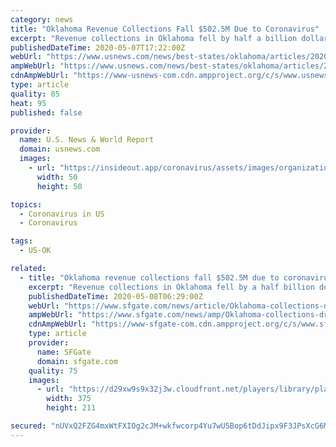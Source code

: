 ```yaml
---
category: news
title: "Oklahoma Revenue Collections Fall $502.5M Due to Coronavirus"
excerpt: "Revenue collections in Oklahoma fell by half a billion dollars in April from a year ago as an economic slowdown caused by the coronavirus pandemic swept the state."
publishedDateTime: 2020-05-07T17:22:00Z
webUrl: "https://www.usnews.com/news/best-states/oklahoma/articles/2020-05-07/oklahoma-revenue-collections-fall-5025m-due-to-coronavirus"
ampWebUrl: "https://www.usnews.com/news/best-states/oklahoma/articles/2020-05-07/oklahoma-revenue-collections-fall-5025m-due-to-coronavirus?context=amp"
cdnAmpWebUrl: "https://www-usnews-com.cdn.ampproject.org/c/s/www.usnews.com/news/best-states/oklahoma/articles/2020-05-07/oklahoma-revenue-collections-fall-5025m-due-to-coronavirus?context=amp"
type: article
quality: 85
heat: 95
published: false

provider:
  name: U.S. News & World Report
  domain: usnews.com
  images:
    - url: "https://insideout.app/coronavirus/assets/images/organizations/usnews.com-50x50.jpg"
      width: 50
      height: 50

topics:
  - Coronavirus in US
  - Coronavirus

tags:
  - US-OK

related:
  - title: "Oklahoma revenue collections fall $502.5M due to coronavirus"
    excerpt: "Revenue collections in Oklahoma fell by a half billion dollars in April as an economic slowdown due to the coronavirus pandemic swept the state, Treasurer Randy McDaniel said Thursday. Gross receipts fell $502."
    publishedDateTime: 2020-05-08T06:29:00Z
    webUrl: "https://www.sfgate.com/news/article/Oklahoma-collections-drop-502-5-million-due-to-15253792.php"
    ampWebUrl: "https://www.sfgate.com/news/amp/Oklahoma-collections-drop-502-5-million-due-to-15253792.php"
    cdnAmpWebUrl: "https://www-sfgate-com.cdn.ampproject.org/c/s/www.sfgate.com/news/amp/Oklahoma-collections-drop-502-5-million-due-to-15253792.php"
    type: article
    provider:
      name: SFGate
      domain: sfgate.com
    quality: 75
    images:
      - url: "https://d29xw9s9x32j3w.cloudfront.net/players/library/placeholder.png"
        width: 375
        height: 211

secured: "nUVxQ2FZG4mxWtFXIOg2cJM+wkfwcorp4Yu7wU5Bop6tDdJipx9F3JPsXcG6MhGalIz+D/Ksui9IrzLhcqcZiuhXhsDm2CSCcjUnOagvyG9jmer45xX9GiddsqzbzUBFXzTamucNNw7WsEJnEiQenkj9zcDE96SORsJtoeOsGBneawS+3pB6oUmG8Xrfs5iPnnWnJMMOPIVGqUMC63956z0oMDXd5nhL5LmZqS1FbEcRfEh6W08yr7voe+hxIDIYIlHmJjfMtlWSmQTgvka9p59Kem2pqAA14b0iwa/MQUDKB1jhj5228fJIAmoKdJBU+svafh59VJuFO4Q3XuBK+2UCKs6gSLDKxmrdBGwPfxW5JJNaiKneBvHCH7J9Zv6OiRWkD1LkYlBKXI6H7C4jc9ifIyJyBp78MnGXx/8JAZM/U814BMEIag9+Hsmyl0RaMcmrzQL8WjwqeuMJA5Wj1+mgy/T6oXhgRfsWAkjLtXI=;v3FfUwwt3DXp/65zgq5y3g=="
---
```


